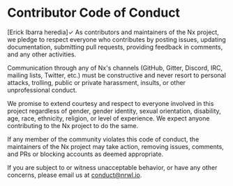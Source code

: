 # Contributor Code of Conduct
[Erick Ibarra heredia]✓
As contributors and maintainers of the Nx project, we pledge to respect everyone who contributes by posting issues, updating documentation, submitting pull requests, providing feedback in comments, and any other activities.

Communication through any of Nx's channels (GitHub, Gitter, Discord, IRC, mailing lists, Twitter, etc.) must be constructive and never resort to personal attacks, trolling, public or private harassment, insults, or other unprofessional conduct.

We promise to extend courtesy and respect to everyone involved in this project regardless of gender, gender identity, sexual orientation, disability, age, race, ethnicity, religion, or level of experience. We expect anyone contributing to the Nx project to do the same.

If any member of the community violates this code of conduct, the maintainers of the Nx project may take action, removing issues, comments, and PRs or blocking accounts as deemed appropriate.

If you are subject to or witness unacceptable behavior, or have any other concerns, please email us at conduct@nrwl.io.
